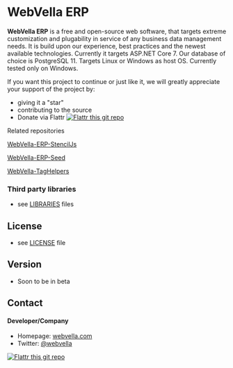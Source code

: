 WebVella ERP 
======
**WebVella ERP** is a free and open-source web software, that targets extreme customization and plugability in service of any business data management needs. It is build upon our experience, best practices and the newest available technologies. Currently it targets ASP.NET Core 7. Our database of choice is PostgreSQL 11. Targets Linux or Windows as host OS. Currently tested only on Windows.

If you want this project to continue or just like it, we will greatly appreciate your support of the project by: 
* giving it a "star" 
* contributing to the source
* Donate via Flattr [![Flattr this git repo](http://api.flattr.com/button/flattr-badge-large.png)](https://flattr.com/submit/auto?user_id=webvella&url=https://github.com/WebVella/WebVella-ERP&title=WebVella-ERP&language=&tags=github&category=software) 

Related repositories

[WebVella-ERP-StencilJs](https://github.com/WebVella/WebVella-ERP-StencilJs)

[WebVella-ERP-Seed](https://github.com/WebVella/WebVella-ERP-Seed)

[WebVella-TagHelpers](https://github.com/WebVella/TagHelpers)


### Third party libraries
* see [LIBRARIES](https://github.com/WebVella/WebVella-ERP/blob/master/LIBRARIES.md) files

## License 
* see [LICENSE](https://github.com/WebVella/WebVella-ERP/blob/master/LICENSE.txt) file

## Version 
* Soon to be in beta

## Contact
#### Developer/Company
* Homepage: [webvella.com](http://webvella.com)
* Twitter: [@webvella](https://twitter.com/webvella "webvella on twitter")


[![Flattr this git repo](http://api.flattr.com/button/flattr-badge-large.png)](https://flattr.com/submit/auto?user_id=webvella&url=https://github.com/WebVella/WebVella-ERP&title=WebVella-ERP&language=&tags=github&category=software) 
